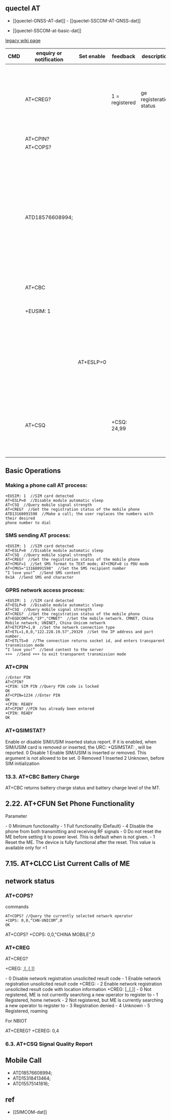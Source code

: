 
## quectel AT 


- [[quectel-GNSS-AT-dat]] - [[quectel-SSCOM-AT-GNSS-dat]]

- [[quectel-SSCOM-at-basic-dat]]



[legacy wiki page](https://w.electrodragon.com/w/Category:Quectel_AT)

| CMD | enquiry or notification | Set enable | feedback       | description             | CN                                      |
| --- | ----------------------- | ---------- | -------------- | ----------------------- | --------------------------------------- |
|     | AT+CREG?                |            | 1 = registered | ge registeration status | //获得手机的注册状态                    |
|     | AT+CPIN?                |            |                |                         |                                         |
|     | AT+COPS?                |            |                |                         |                                         |
|     | ATD18576608994;         |            |                |                         | //拨打电话;  用户将其中的数字换成自己要 |
|     | AT+CBC                  |            |                |                         |                                         |
|     | +EUSIM: 1               |            |                |                         | //识别到  SIM  卡                       |
|     |                         | AT+ESLP=0  |                |                         | //禁止模块自动休眠                      |
|     | AT+CSQ                  |            | +CSQ: 24,99    |                         | //查询手机信号强度                      |


## Basic Operations 

### Making a phone call AT process:

    +EUSIM: 1  //SIM card detected
    AT+ESLP=0  //Disable module automatic sleep
    AT+CSQ  //Query mobile signal strength
    AT+CREG?  //Get the registration status of the mobile phone
    ATD13168091598  //Make a call; the user replaces the numbers with their desired
    phone number to dial

### SMS sending AT process:

    +EUSIM: 1  //SIM card detected
    AT+ESLP=0  //Disable module automatic sleep
    AT+CSQ  //Query mobile signal strength
    AT+CREG?  //Get the registration status of the mobile phone
    AT+CMGF=1  //Set SMS format to TEXT mode; AT+CMGF=0 is PDU mode
    AT+CMGS="13168091598"  //Set the SMS recipient number
    “I love you!”  //Send SMS content
    0x1A  //Send SMS end character

### GPRS network access process:

    +EUSIM: 1  //SIM card detected
    AT+ESLP=0  //Disable module automatic sleep
    AT+CSQ  //Query mobile signal strength
    AT+CREG?  //Get the registration status of the mobile phone
    AT+EGDCONT=0,"IP","CMNET"  //Set the mobile network. CMNET, China Mobile network; UNINET, China Unicom network
    AT+ETCPIP=1,0  //Set the network connection type
    AT+ETL=1,0,0,"122.228.19.57",29329  //Set the IP address and port number.
    AT+ETLTS=0  //The connection returns socket id, and enters transparent transmission mode
    “I love you!”  //Send content to the server
    +++  //Send +++ to exit transparent transmission mode



### AT+CPIN

    //Enter PIN
    AT+CPIN?
    +CPIN: SIM PIN //Query PIN code is locked
    OK
    AT+CPIN=1234 //Enter PIN
    OK
    +CPIN: READY
    AT+CPIN? //PIN has already been entered
    +CPIN: READY
    OK



### AT+QSIMSTAT?

<enable> 
Enable or disable SIM/USIM inserted status report. If it is enabled, when SIM/USIM
card is removed or inserted, the URC: +QSIMSTAT: <enable>,<insertedstatus> 
will be reported.
0 Disable
1 Enable
<insertedstatus> 
SIM/USIM is inserted or removed. This argument is not allowed to be set.
0 Removed
1 Inserted
2 Unknown, before SIM initialization



### 13.3. AT+CBC Battery Charge
AT+CBC returns battery charge status <bcs> and battery charge level <bcl> of the MT.




## 2.22. AT+CFUN Set Phone Functionality

Parameter

<fun> 
- 0 Minimum functionality
- 1 Full functionality (Default)
- 4 Disable the phone from both transmitting and receiving RF signals
  
<rst> 
- 0 Do not reset the ME before setting it to <fun> power level. This is default when <rst> is not given.
- 1 Reset the ME. The device is fully functional after the reset. This value is available only for <fun>=1



## 7.15. AT+CLCC List Current Calls of ME




## network status 

### AT+COPS?

commands 

    AT+COPS? //Query the currently selected network operator
    +COPS: 0,0,“CHN-UNICOM”,0
    OK


AT+COPS?
+COPS: 0,0,"CHINA MOBILE",0



### AT+CREG 

AT+CREG?

+CREG: <n>,<stat>[,<lac>,<ci>[,<Act>]]

<n> 
- 0 Disable network registration unsolicited result code
- 1 Enable network registration unsolicited result code +CREG: <stat>
- 2 Enable network registration unsolicited result code with location information
+CREG: <stat>[,<lac>,<ci>[,<Act>]]

<stat> 
- 0 Not registered, ME is not currently searching a new operator to register to
- 1 Registered, home network
- 2 Not registered, but ME is currently searching a new operator to register to
- 3 Registration denied
- 4 Unknown
- 5 Registered, roaming

For NBIOT 

AT+CEREG?
+CEREG: 0,4



### 6.3. AT+CSQ Signal Quality Report




## Mobile Call 

- ATD18576608994; 
- ATD15318413464;
- ATD15575141816;



## ref 

- [[SIMCOM-dat]]